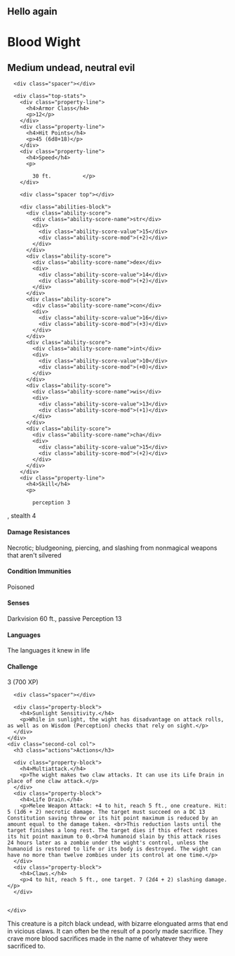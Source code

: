 ## Hello again

<div class="stat-block-wrapper wide">
  <div class="stat-block">
    <div class="first-col col">
      <div class="creature-heading">
        <h1>Blood Wight</h1>
        <h2>Medium undead,
          neutral evil</h2>
      </div>

      <div class="spacer"></div>

      <div class="top-stats">
        <div class="property-line">
          <h4>Armor Class</h4>
          <p>12</p>
        </div>
        <div class="property-line">
          <h4>Hit Points</h4>
          <p>45 (6d8+18)</p>
        </div>
        <div class="property-line">
          <h4>Speed</h4>
          <p>

            30 ft.          </p>
        </div>

        <div class="spacer top"></div>

        <div class="abilities-block">
          <div class="ability-score">
            <div class="ability-score-name">str</div>
            <div>
              <div class="ability-score-value">15</div>
              <div class="ability-score-mod">(+2)</div>
            </div>
          </div>
          <div class="ability-score">
            <div class="ability-score-name">dex</div>
            <div>
              <div class="ability-score-value">14</div>
              <div class="ability-score-mod">(+2)</div>
            </div>
          </div>
          <div class="ability-score">
            <div class="ability-score-name">con</div>
            <div>
              <div class="ability-score-value">16</div>
              <div class="ability-score-mod">(+3)</div>
            </div>
          </div>
          <div class="ability-score">
            <div class="ability-score-name">int</div>
            <div>
              <div class="ability-score-value">10</div>
              <div class="ability-score-mod">(+0)</div>
            </div>
          </div>
          <div class="ability-score">
            <div class="ability-score-name">wis</div>
            <div>
              <div class="ability-score-value">13</div>
              <div class="ability-score-mod">(+1)</div>
            </div>
          </div>
          <div class="ability-score">
            <div class="ability-score-name">cha</div>
            <div>
              <div class="ability-score-value">15</div>
              <div class="ability-score-mod">(+2)</div>
            </div>
          </div>
        </div>
        <div class="property-line">
          <h4>Skill</h4>
          <p>

            perception 3
,
            stealth 4
          </p>
        </div>
        <div class="property-line">
          <h4>Damage Resistances</h4>
          <p>Necrotic; bludgeoning, piercing, and slashing from nonmagical weapons that aren't silvered</p>
        </div>
        <div class="property-line">
          <h4>Condition Immunities</h4>
          <p>Poisoned</p>
        </div>
        <div class="property-line">
          <h4>Senses</h4>
          <p>Darkvision 60 ft., passive Perception 13</p>
        </div>
        <div class="property-line">
          <h4>Languages</h4>
          <p>The languages it knew in life</p>
        </div>
        <div class="property-line">
          <h4>Challenge</h4>
          <p>3 (700 XP)</p>
        </div>
      </div>

      <div class="spacer"></div>

      <div class="property-block">
        <h4>Sunlight Sensitivity.</h4>
        <p>While in sunlight, the wight has disadvantage on attack rolls, as well as on Wisdom (Perception) checks that rely on sight.</p>
      </div>
    </div>
    <div class="second-col col">
      <h3 class="actions">Actions</h3>

      <div class="property-block">
        <h4>Multiattack.</h4>
        <p>The wight makes two claw attacks. It can use its Life Drain in place of one claw attack.</p>
      </div>
      <div class="property-block">
        <h4>Life Drain.</h4>
        <p>Melee Weapon Attack: +4 to hit, reach 5 ft., one creature. Hit: 5 (1d6 + 2) necrotic damage. The target must succeed on a DC 13 Constitution saving throw or its hit point maximum is reduced by an amount equal to the damage taken. <br>This reduction lasts until the target finishes a long rest. The target dies if this effect reduces its hit point maximum to 0.<br>A humanoid slain by this attack rises 24 hours later as a zombie under the wight's control, unless the humanoid is restored to life or its body is destroyed. The wight can have no more than twelve zombies under its control at one time.</p>
      </div>
      <div class="property-block">
        <h4>Claws.</h4>
        <p>4 to hit, reach 5 ft., one target. 7 (2d4 + 2) slashing damage.</p>
      </div>


    </div>
  </div>
  <div class="description">
    This creature is a pitch black undead, with bizarre elonguated arms that end in vicious claws. It can often be the result of a poorly made sacrifice. They crave more blood sacrifices made in the name of whatever they were sacrificed to.
  </div>
</div>